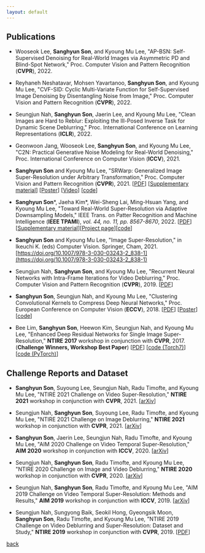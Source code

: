 ```yaml
---
layout: default
---
```


## **Publications**
- Wooseok Lee, **Sanghyun Son**, and Kyoung Mu Lee,
"AP-BSN: Self-Supervised Denoising for Real-World Images via Asymmetric PD and Blind-Spot Network,"
Proc. Computer Vision and Pattern Recognition (**CVPR**), 2022.
&nbsp;

- Reyhaneh Neshatavar, Mohsen Yavartanoo, **Sanghyun Son**, and Kyoung Mu Lee,
"CVF-SID: Cyclic Multi-Variate Function for Self-Supervised Image Denoising by Disentangling Noise from Image,"
Proc. Computer Vision and Pattern Recognition (**CVPR**), 2022.
&nbsp;

- Seungjun Nah, **Sanghyun Son**, Jaerin Lee, and Kyoung Mu Lee,
"Clean Images are Hard to Reblur: Exploiting the Ill-Posed Inverse Task for Dynamic Scene Deblurring,"
Proc. International Conference on Learning Representations (**ICLR**), 2022.
&nbsp;

- Geonwoon Jang, Wooseok Lee, **Sanghyun Son**, and Kyoung Mu Lee,
"C2N: Practical Generative Noise Modeling for Real-World Denoising,"
Proc. International Conference on Computer Vision (**ICCV**), 2021.
&nbsp;

- **Sanghyun Son** and Kyoung Mu Lee,
"SRWarp: Generalized Image Super-Resolution under Arbitrary Transformation,"
Proc. Computer Vision and Pattern Recognition (**CVPR**), 2021. [[PDF](https://openaccess.thecvf.com/content/CVPR2021/papers/Son_SRWarp_Generalized_Image_Super-Resolution_under_Arbitrary_Transformation_CVPR_2021_paper.pdf)] [[Supplementary material](https://openaccess.thecvf.com/content/CVPR2021/supplemental/Son_SRWarp_Generalized_Image_CVPR_2021_supplemental.pdf)] [[Poster](https://cv.snu.ac.kr/sanghyun_son/srwarp/srwarp_poster.pdf)] [[Video](https://cv.snu.ac.kr/sanghyun_son/srwarp/srwarp_video.mkv)] [[code](https://github.com/sanghyun-son/srwarp)]
&nbsp;

- **Sanghyun Son***, Jaeha Kim*, Wei-Sheng Lai, Ming-Hsuan Yang, and Kyoung Mu Lee,
"Toward Real-World Super-Resolution via Adaptive Downsampling Models,"
IEEE Trans. on Patter Recognition and Machine Intelligence (**IEEE TPAMI**), _vol. 44, no. 11, pp. 8567-8670_, 2022. [[PDF](https://cv.snu.ac.kr/sanghyun_son/ADL_TPAMI_accepted.pdf)] [[Supplementary material](https://cv.snu.ac.kr/sanghyun_son/ADL_TPAMI_accepted_supp.pdf)][[Project page](https://cv.snu.ac.kr/research/ADL/)][[code](https://github.com/JaehaKim97/Adaptive-Downsampling-Model)]
&nbsp;

- **Sanghyun Son** and Kyoung Mu Lee,
"Image Super-Resolution,"
in Ikeuchi K. (eds) Computer Vision. Springer, Cham, 2021.
[https://doi.org/10.1007/978-3-030-03243-2_838-1](https://doi.org/10.1007/978-3-030-03243-2_838-1)
&nbsp;

- Seungjun Nah, **Sanghyun Son**, and Kyoung Mu Lee,
"Recurrent Neural Networks with Intra-Frame Iterations for Video Deblurring,"
Proc. Computer Vision and Pattern Recognition (**CVPR**), 2019. [[PDF](http://openaccess.thecvf.com/content_CVPR_2019/papers/Nah_Recurrent_Neural_Networks_With_Intra-Frame_Iterations_for_Video_Deblurring_CVPR_2019_paper.pdf)]
&nbsp;

- **Sanghyun Son**, Seungjun Nah, and Kyoung Mu Lee,
"Clustering Convolutional Kernels to Compress Deep Neural Networks,"
Proc. European Conference on Computer Vision (**ECCV**), 2018. [[PDF](https://cv.snu.ac.kr/publication/conf/2018/Sanghyun_Son_Clustering_Convolutional_Kernels_ECCV_2018_paper.pdf)] [[Poster](https://cv.snu.ac.kr/research/clustering_kernels/eccv2018_clustering_kernels_poster.pdf)] [[code](https://github.com/sanghyun-son/clustering-kernels)]
&nbsp;

- Bee Lim, **Sanghyun Son**, Heewon Kim, Seungjun Nah, and Kyoung Mu Lee,
"Enhanced Deep Residual Networks for Single Image Super-Resolution,"
**NTIRE 2017** workshop in conjunction with **CVPR**, 2017.
(**Challenge Winners, Workshop Best Paper**) [[PDF](https://cv.snu.ac.kr/publication/conf/2017/EDSR.pdf)] [[code (Torch7)](https://github.com/LimBee/NTIRE2017)] [[code (PyTorch)](https://github.com/sanghyun-son/EDSR-PyTorch)]


## **Challenge Reports and Dataset**

- **Sanghyun Son**, Suyoung Lee, Seungjun Nah, Radu Timofte, and Kyoung Mu Lee,
"NTIRE 2021 Challenge on Video Super-Resolution,"
**NTIRE 2021** workshop in conjunction with **CVPR**, 2021. [[arXiv](https://arxiv.org/abs/2104.14852)]
&nbsp;

- Seungjun Nah, **Sanghyun Son**, Suyoung Lee, Radu Timofte, and Kyoung Mu Lee,
"NTIRE 2021 Challenge on Image Deblurring,"
**NTIRE 2021** workshop in conjunction with **CVPR**, 2021. [[arXiv](https://arxiv.org/abs/2104.14854)]
&nbsp;

- **Sanghyun Son**, Jaerin Lee, Seungjun Nah, Radu Timofte, and Kyoung Mu Lee,
"AIM 2020 Challenge on Video Temporal Super-Resolution,"
**AIM 2020** workshop in conjunction with **ICCV**, 2020. [[arXiv](https://arxiv.org/abs/2009.12987)]
&nbsp;

- Seungjun Nah, **Sanghyun Son**, Radu Timofte, and Kyoung Mu Lee,
"NTIRE 2020 Challenge on Image and Video Deblurring,"
**NTIRE 2020** workshop in conjunction with **CVPR**, 2020. [[arXiv](https://arxiv.org/abs/2005.01244)]
&nbsp;

- Seungjun Nah, **Sanghyun Son**, Radu Timofte, and Kyoung Mu Lee,
"AIM 2019 Challenge on Video Temporal Super-Resolution: Methods and Results,"
**AIM 2019** workshop in conjunction with **ICCV**, 2019. [[arXiv](https://arxiv.org/abs/2005.01233)]
&nbsp;

- Seungjun Nah, Sungyong Baik, Seokil Hong, Gyeongsik Moon, **Sanghyun Son**, Radu Timofte, and Kyoung Mu Lee,
"NTIRE 2019 Challenge on Video Deblurring and Super-Resolution: Dataset and Study,"
**NTIRE 2019** workshop in conjunction with **CVPR**, 2019. [[PDF](https://openaccess.thecvf.com/content_CVPRW_2019/papers/NTIRE/Nah_NTIRE_2019_Challenge_on_Video_Deblurring_and_Super-Resolution_Dataset_and_CVPRW_2019_paper.pdf)]
&nbsp;

[back](./)
